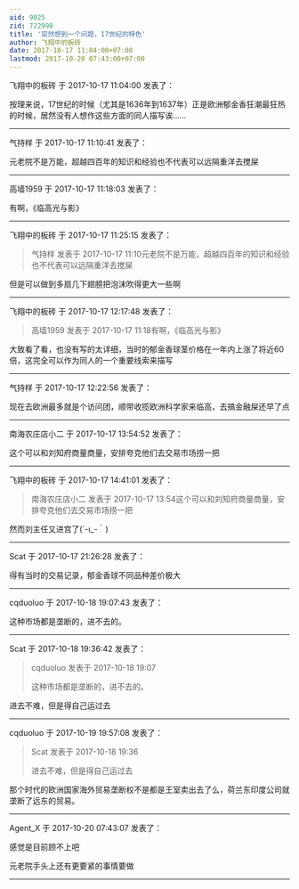 ```yaml
---
aid: 9025
zid: 722998
title: '突然想到一个问题，17世纪的特色'
author: 飞翔中的板砖
date: 2017-10-17 11:04:00+07:00
lastmod: 2017-10-20 07:43:00+07:00
---
```


飞翔中的板砖 于 2017-10-17 11:04:00 发表了：

按理来说，17世纪的时候（尤其是1636年到1637年）正是欧洲郁金香狂潮最狂热的时候，居然没有人想作这些方面的同人描写诶……

---------

气持样 于 2017-10-17 11:10:41 发表了：

元老院不是万能，超越四百年的知识和经验也不代表可以远隔重洋去搅屎

---------

高墙1959 于 2017-10-17 11:18:03 发表了：

有啊，《临高光与影》

---------

飞翔中的板砖 于 2017-10-17 11:25:15 发表了：

> 气持样 发表于 2017-10-17 11:10元老院不是万能，超越四百年的知识和经验也不代表可以远隔重洋去搅屎



但是可以做到多扇几下翅膀把泡沫吹得更大一些啊

---------

飞翔中的板砖 于 2017-10-17 12:17:48 发表了：

> 高墙1959 发表于 2017-10-17 11:18有啊，《临高光与影》



大致看了看，也没有写的太详细，当时的郁金香球茎价格在一年内上涨了将近60倍，这完全可以作为同人的一个重要线索来描写

---------

气持样 于 2017-10-17 12:22:56 发表了：

现在去欧洲最多就是个访问团，顺带收揽欧洲科学家来临高，去搞金融屎还早了点

---------

南海农庄店小二 于 2017-10-17 13:54:52 发表了：

这个可以和刘知府商量商量，安排夸克他们去交易市场捞一把

---------

飞翔中的板砖 于 2017-10-17 14:41:01 发表了：

> 南海农庄店小二 发表于 2017-10-17 13:54这个可以和刘知府商量商量，安排夸克他们去交易市场捞一把



然而刘主任又进宫了(´-ι\_-｀)

---------

Scat 于 2017-10-17 21:26:28 发表了：

得有当时的交易记录，郁金香球不同品种差价极大

---------

cqduoluo 于 2017-10-18 19:07:43 发表了：

这种市场都是垄断的，进不去的。

---------

Scat 于 2017-10-18 19:36:42 发表了：

> cqduoluo 发表于 2017-10-18 19:07
> 
> 这种市场都是垄断的，进不去的。



进去不难，但是得自己运过去

---------

cqduoluo 于 2017-10-19 19:57:08 发表了：

> Scat 发表于 2017-10-18 19:36
> 
> 进去不难，但是得自己运过去



那个时代的欧洲国家海外贸易垄断权不是都是王室卖出去了么，荷兰东印度公司就垄断了远东的贸易。

---------

Agent_X 于 2017-10-20 07:43:07 发表了：

感觉是目前顾不上吧

元老院手头上还有更要紧的事情要做

---------


